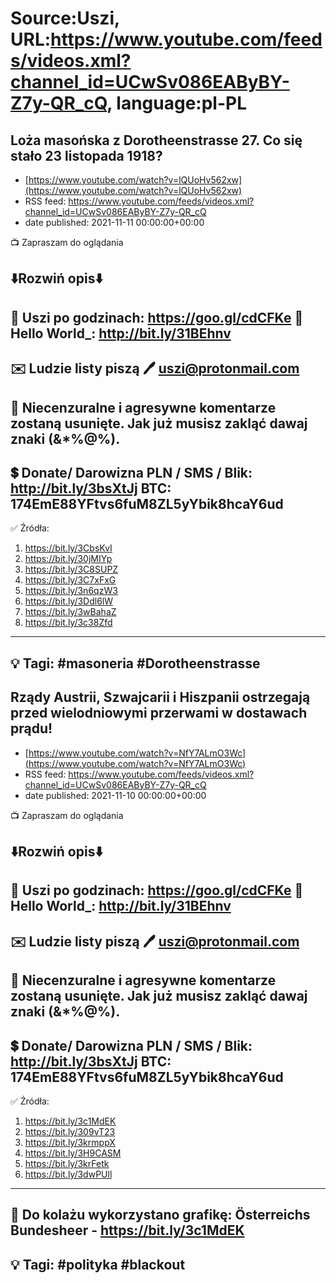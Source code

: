 # Source:Uszi, URL:https://www.youtube.com/feeds/videos.xml?channel_id=UCwSv086EAByBY-Z7y-QR_cQ, language:pl-PL

## Loża masońska z Dorotheenstrasse 27. Co się stało 23 listopada 1918?
 - [https://www.youtube.com/watch?v=lQUoHv562xw](https://www.youtube.com/watch?v=lQUoHv562xw)
 - RSS feed: https://www.youtube.com/feeds/videos.xml?channel_id=UCwSv086EAByBY-Z7y-QR_cQ
 - date published: 2021-11-11 00:00:00+00:00

📺 Zapraszam do oglądania

⬇️Rozwiń opis⬇️
------------------------------------------------------------
👀 Uszi po godzinach: https://goo.gl/cdCFKe
👀 Hello World_: http://bit.ly/31BEhnv
------------------------------------------------------------
✉️ Ludzie listy piszą 
🖊️ uszi@protonmail.com
------------------------------------------------------------
👺 Niecenzuralne i agresywne komentarze zostaną usunięte.  Jak już musisz zakląć dawaj znaki (&*%@%).
------------------------------------------------------------
💲 Donate/ Darowizna
PLN / SMS / Blik: http://bit.ly/3bsXtJj
BTC: 174EmE88YFtvs6fuM8ZL5yYbik8hcaY6ud
-------------------------------------------------------------
✅ Źródła:
1. https://bit.ly/3CbsKvI
2. https://bit.ly/30jMIYp
3. https://bit.ly/3C8SUPZ
4. https://bit.ly/3C7xFxG
5. https://bit.ly/3n6qzW3
6. https://bit.ly/3Ddl6lW
7. https://bit.ly/3wBahaZ
8. https://bit.ly/3c38Zfd
---------------------------------------------------------------
💡 Tagi: #masoneria #Dorotheenstrasse 
--------------------------------------------------------------

## Rządy Austrii, Szwajcarii i Hiszpanii ostrzegają przed wielodniowymi przerwami w dostawach prądu!
 - [https://www.youtube.com/watch?v=NfY7ALmO3Wc](https://www.youtube.com/watch?v=NfY7ALmO3Wc)
 - RSS feed: https://www.youtube.com/feeds/videos.xml?channel_id=UCwSv086EAByBY-Z7y-QR_cQ
 - date published: 2021-11-10 00:00:00+00:00

📺 Zapraszam do oglądania

⬇️Rozwiń opis⬇️
------------------------------------------------------------
👀 Uszi po godzinach: https://goo.gl/cdCFKe
👀 Hello World_: http://bit.ly/31BEhnv
------------------------------------------------------------
✉️ Ludzie listy piszą 
🖊️ uszi@protonmail.com
------------------------------------------------------------
👺 Niecenzuralne i agresywne komentarze zostaną usunięte.  Jak już musisz zakląć dawaj znaki (&*%@%).
------------------------------------------------------------
💲 Donate/ Darowizna
PLN / SMS / Blik: http://bit.ly/3bsXtJj
BTC: 174EmE88YFtvs6fuM8ZL5yYbik8hcaY6ud
-------------------------------------------------------------
✅ Źródła:
1. https://bit.ly/3c1MdEK
2. https://bit.ly/309vT23
3. https://bit.ly/3krmppX
4. https://bit.ly/3H9CASM
5. https://bit.ly/3krFetk
6. https://bit.ly/3dwPUll
---------------------------------------------------------------
🎴 Do kolażu wykorzystano grafikę: 
Österreichs Bundesheer - https://bit.ly/3c1MdEK
---------------------------------------------------------------
💡 Tagi: #polityka #blackout
--------------------------------------------------------------

